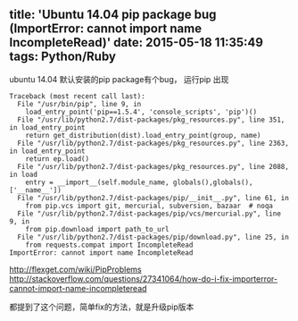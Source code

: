 title: 'Ubuntu 14.04 pip package bug (ImportError: cannot import name IncompleteRead)'
date: 2015-05-18 11:35:49
tags: Python/Ruby
---

ubuntu 14.04 默认安装的pip package有个bug，
运行pip 出现

```
Traceback (most recent call last):
  File "/usr/bin/pip", line 9, in 
    load_entry_point('pip==1.5.4', 'console_scripts', 'pip')()
  File "/usr/lib/python2.7/dist-packages/pkg_resources.py", line 351, in load_entry_point
    return get_distribution(dist).load_entry_point(group, name)
  File "/usr/lib/python2.7/dist-packages/pkg_resources.py", line 2363, in load_entry_point
    return ep.load()
  File "/usr/lib/python2.7/dist-packages/pkg_resources.py", line 2088, in load
    entry = __import__(self.module_name, globals(),globals(), ['__name__'])
  File "/usr/lib/python2.7/dist-packages/pip/__init__.py", line 61, in 
    from pip.vcs import git, mercurial, subversion, bazaar  # noqa
  File "/usr/lib/python2.7/dist-packages/pip/vcs/mercurial.py", line 9, in 
    from pip.download import path_to_url
  File "/usr/lib/python2.7/dist-packages/pip/download.py", line 25, in 
    from requests.compat import IncompleteRead
ImportError: cannot import name IncompleteRead
```

http://flexget.com/wiki/PipProblems
http://stackoverflow.com/questions/27341064/how-do-i-fix-importerror-cannot-import-name-incompleteread

都提到了这个问题，简单fix的方法，就是升级pip版本